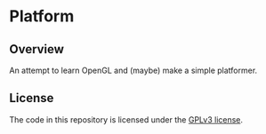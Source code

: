 # Platform
## Overview
An attempt to learn OpenGL and (maybe) make a simple platformer.

## License
The code in this repository is licensed under the [GPLv3 license](./LICENSE.md).
